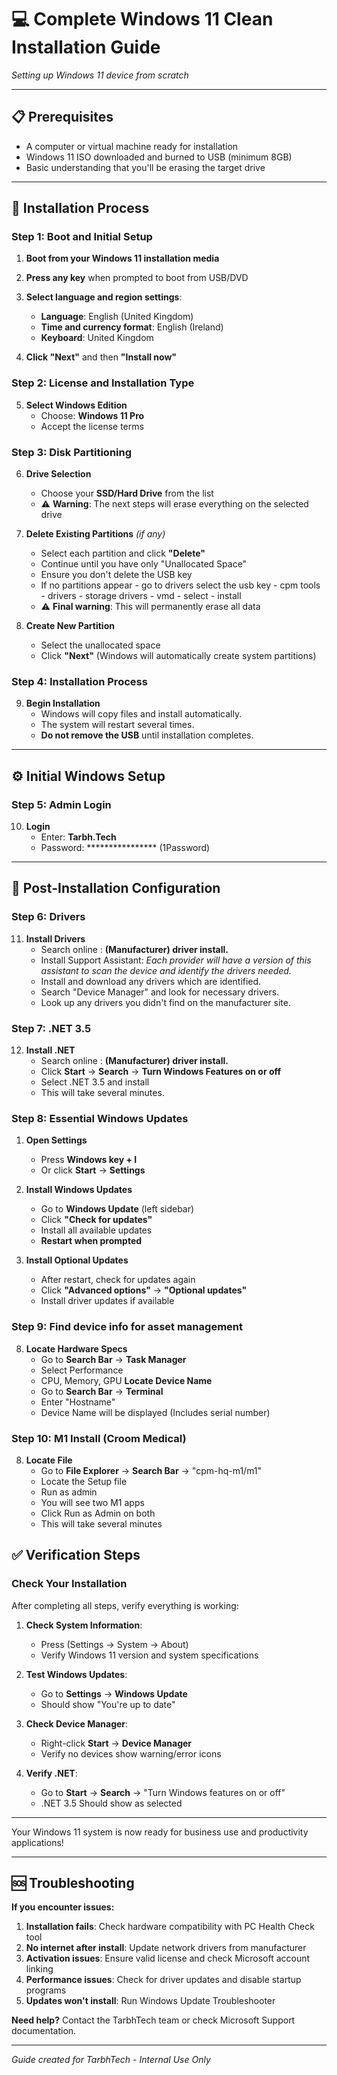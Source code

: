 # 💻 Complete Windows 11 Clean Installation Guide
*Setting up Windows 11 device from scratch*

---

## 📋 Prerequisites

- A computer or virtual machine ready for installation
- Windows 11 ISO downloaded and burned to USB (minimum 8GB)
- Basic understanding that you'll be erasing the target drive

---

## 🚀 Installation Process

### Step 1: Boot and Initial Setup

1. **Boot from your Windows 11 installation media**
2. **Press any key** when prompted to boot from USB/DVD
3. **Select language and region settings**:
   - **Language**: English (United Kingdom)
   - **Time and currency format**: English (Ireland)
   - **Keyboard**: United Kingdom

4. **Click "Next"** and then **"Install now"**

### Step 2: License and Installation Type

5. **Select Windows Edition**
   - Choose: **Windows 11 Pro**
   - Accept the license terms

### Step 3: Disk Partitioning

6. **Drive Selection**
   - Choose your **SSD/Hard Drive** from the list
   - ⚠️ **Warning**: The next steps will erase everything on the selected drive

7. **Delete Existing Partitions** *(if any)*
   - Select each partition and click **"Delete"**
   - Continue until you have only "Unallocated Space"
   - Ensure you don't delete the USB key
   - If no partitions appear - go to drivers select the usb key - cpm tools - drivers - storage drivers - vmd - select - install
   - ⚠️ **Final warning**: This will permanently erase all data

8. **Create New Partition**
    - Select the unallocated space
    - Click **"Next"** (Windows will automatically create system partitions)

### Step 4: Installation Process

9. **Begin Installation**
    - Windows will copy files and install automatically.
    - The system will restart several times.
    - **Do not remove the USB** until installation completes.
      
---

## ⚙️ Initial Windows Setup 

### Step 5: Admin Login

10. **Login**
    - Enter: **Tarbh.Tech**
    - Password: **************** (1Password)
      
---

## 🔧 Post-Installation Configuration

### Step 6: Drivers

11. **Install Drivers**
    - Search online : **(Manufacturer) driver install.**
    - Install Support Assistant: *Each provider will have a version of this assistant to scan the device and identify the drivers needed.*
    - Install and download any drivers which are identified.
    - Search "Device Manager" and look for necessary drivers.
    - Look up any drivers you didn't find on the manufacturer site.
   
### Step 7: .NET 3.5

12. **Install .NET**
    - Search online : **(Manufacturer) driver install.**
    - Click **Start** → **Search** → **Turn Windows Features on or off**
    - Select .NET 3.5 and install
    - This will take several minutes.
   

### Step 8: Essential Windows Updates

1. **Open Settings**
   - Press **Windows key + I**
   - Or click **Start** → **Settings** 

2. **Install Windows Updates**
   - Go to **Windows Update** (left sidebar)
   - Click **"Check for updates"**
   - Install all available updates
   - **Restart when prompted**

3. **Install Optional Updates**
   - After restart, check for updates again
   - Click **"Advanced options"** → **"Optional updates"**
   - Install driver updates if available

### Step 9: Find device info for asset management

8. **Locate Hardware Specs**
   - Go to **Search Bar** → **Task Manager**
   - Select Performance
   - CPU, Memory, GPU
   **Locate Device Name**
   - Go to **Search Bar** → **Terminal**
   - Enter "Hostname"
   - Device Name will be displayed (Includes serial number)

### Step 10: M1 Install (Croom Medical)

8. **Locate File**
   - Go to **File Explorer** → **Search Bar** → "cpm-hq-m1/m1"
   - Locate the Setup file
   - Run as admin
   - You will see two M1 apps
   - Click Run as Admin on both
   - This will take several minutes

## ✅ Verification Steps

### Check Your Installation
After completing all steps, verify everything is working:

1. **Check System Information**:
   - Press (Settings → System → About)
   - Verify Windows 11 version and system specifications

2. **Test Windows Updates**:
   - Go to **Settings** → **Windows Update**
   - Should show "You're up to date"

3. **Check Device Manager**:
   - Right-click **Start** → **Device Manager**
   - Verify no devices show warning/error icons

4. **Verify .NET**:
   - Go to **Start** → **Search** → "Turn Windows features on or off"
   - .NET 3.5 Should show as selected

---

Your Windows 11 system is now ready for business use and productivity applications!

---

## 🆘 Troubleshooting

**If you encounter issues:**

1. **Installation fails**: Check hardware compatibility with PC Health Check tool
2. **No internet after install**: Update network drivers from manufacturer
3. **Activation issues**: Ensure valid license and check Microsoft account linking
4. **Performance issues**: Check for driver updates and disable startup programs
5. **Updates won't install**: Run Windows Update Troubleshooter

**Need help?** Contact the TarbhTech team or check Microsoft Support documentation.

---

*Guide created for TarbhTech - Internal Use Only*
